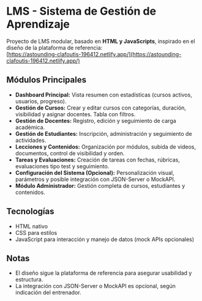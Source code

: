 # LMS - Sistema de Gestión de Aprendizaje

Proyecto de LMS modular, basado en **HTML y JavaScripts**, inspirado en el diseño de la plataforma de referencia:  
[https://astounding-clafoutis-196412.netlify.app/](https://astounding-clafoutis-196412.netlify.app/)

## Módulos Principales

- **Dashboard Principal:** Vista resumen con estadísticas (cursos activos, usuarios, progreso).
- **Gestión de Cursos:** Crear y editar cursos con categorías, duración, visibilidad y asignar docentes. Tabla con filtros.
- **Gestión de Docentes:** Registro, edición y seguimiento de carga académica.
- **Gestión de Estudiantes:** Inscripción, administración y seguimiento de actividades.
- **Lecciones y Contenidos:** Organización por módulos, subida de videos, documentos, control de visibilidad y orden.
- **Tareas y Evaluaciones:** Creación de tareas con fechas, rúbricas, evaluaciones tipo test y seguimiento.
- **Configuración del Sistema (Opcional):** Personalización visual, parámetros y posible integración con JSON-Server o MockAPI.
- **Módulo Administrador:** Gestión completa de cursos, estudiantes y contenidos.

## Tecnologías

- HTML nativo
- CSS para estilos
- JavaScript para interacción y manejo de datos (mock APIs opcionales)

## Notas

- El diseño sigue la plataforma de referencia para asegurar usabilidad y estructura.
- La integración con JSON-Server o MockAPI es opcional, según indicación del entrenador.